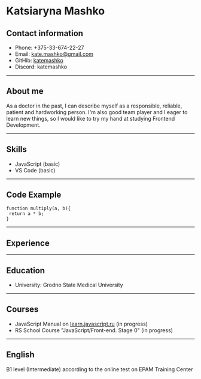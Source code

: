 # Katsiaryna Mashko

## Contact information

* Phone: +375-33-674-22-27
* Email: kate.mashko@gmail.com
* GitHib: [katemashko](https://github.com/katemashko)
* Discord: katemashko
---

## About me

As a doctor in the past, I can describe myself as a responsible, reliable, patient and hardworking person. I'm also good team player and I eager to learn new things, so I would like to try my hand at studying Frontend Development. 

---

## Skills

* JavaScript (basic)
* VS Code (basic)
---

## Code Example
```
function multiply(a, b){
 return a * b;
}
```
---

## Experience
---

## Education
* University: Grodno State Medical University
---

## Courses
* JavaScript Manual on [learn.javascript.ru](https://learn.javascript.ru/) (in progress)
* RS School Course "JavaScript/Front-end. Stage 0" (in progress)
---

## English
B1 level (Intermediate) according to the online test on EPAM Training Center